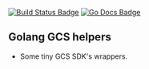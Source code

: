 [![Build Status Badge]][Build Status]
[![Go Docs Badge]][Go Docs]

## Golang GCS helpers

- Some tiny GCS SDK's wrappers.

[Build Status Badge]: https://github.com/haoxins/gcs/actions/workflows/test.yaml/badge.svg
[Build Status]: https://github.com/haoxins/gcs/actions/workflows/test.yaml
[Go Docs Badge]: https://pkg.go.dev/badge/github.com/haoxins/gcs
[Go Docs]: https://pkg.go.dev/github.com/haoxins/gcs

